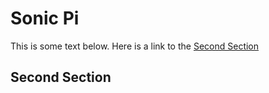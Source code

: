 Sonic Pi
========

This is some text below. Here is a link to the [Second Section](#second-section)

Second Section
--------------



